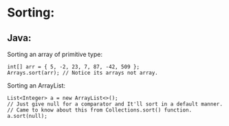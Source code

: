 Sorting:
================================================

Java:
------------------------------------------------

Sorting an array of primitive type:

```
int[] arr = { 5, -2, 23, 7, 87, -42, 509 };
Arrays.sort(arr); // Notice its arrays not array.
```

Sorting an ArrayList:

```
List<Integer> a = new ArrayList<>();
// Just give null for a comparator and It'll sort in a default manner.
// Came to know about this from Collections.sort() function.
a.sort(null);
```
